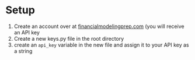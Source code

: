 # Setup

1. Create an account over at [financialmodelingprep.com](https://financialmodelingprep.com/) (you will receive an API key
2. Create a new keys.py file in the root directory
3. create an `api_key` variable in the new file and assign it to your API key as a string
